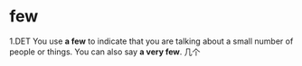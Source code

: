# few

1.DET You use **a few** to indicate that you are talking about a small number of people or things. You can also say **a very few**.  几个

